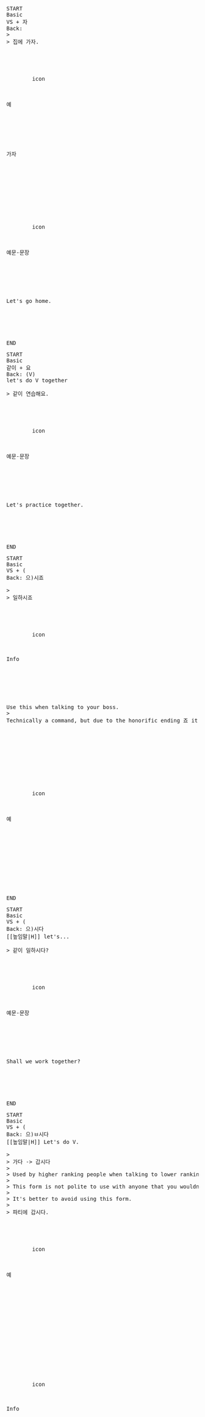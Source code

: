 <pre>
START
Basic
VS + 자
Back: 
>
> 집에 가자.
<div data-callout-metadata="" data-callout-fold="" data-callout="ExampleKR" class="callout">
    <div class="callout-title" dir="auto">
      <div class="callout-icon">
        icon
      </div>
      <div class="callout-title-inner">예</div>
    </div>
    <div class="callout-content">
      <p dir="auto">가자</p>
    </div>
  </div>
<div data-callout-metadata="" data-callout-fold="" data-callout="ExampleSentenceKR" class="callout">
    <div class="callout-title" dir="auto">
      <div class="callout-icon">
        icon
      </div>
      <div class="callout-title-inner">예문-문장</div>
    </div>
    <div class="callout-content">
      <p dir="auto">Let's go home.</p>
    </div>
  </div>
END
</pre>

<pre>
START
Basic
같이 + 요
Back: (V)
let's do V together

> 같이 연습해요.
<div data-callout-metadata="" data-callout-fold="" data-callout="ExampleSentenceKR" class="callout">
    <div class="callout-title" dir="auto">
      <div class="callout-icon">
        icon
      </div>
      <div class="callout-title-inner">예문-문장</div>
    </div>
    <div class="callout-content">
      <p dir="auto">Let's practice together.</p>
    </div>
  </div>
END
</pre>

<pre>
START
Basic
VS + (
Back: 으)시죠

>
> 일하시죠
<div data-callout-metadata="" data-callout-fold="" data-callout="Info" class="callout">
    <div class="callout-title" dir="auto">
      <div class="callout-icon">
        icon
      </div>
      <div class="callout-title-inner">Info</div>
    </div>
    <div class="callout-content">
      <p dir="auto">Use this when talking to your boss.
>
Technically a command, but due to the honorific ending 죠 it becomes a suggestion.</p>
    </div>
  </div>
<div data-callout-metadata="" data-callout-fold="" data-callout="ExampleKR" class="callout">
    <div class="callout-title" dir="auto">
      <div class="callout-icon">
        icon
      </div>
      <div class="callout-title-inner">예</div>
    </div>
    <div class="callout-content">
      <p dir="auto"></p>
    </div>
  </div>
END
</pre>

<pre>
START
Basic
VS + (
Back: 으)시다
[[높임말|H]] let's...

> 같이 일하시다?
<div data-callout-metadata="" data-callout-fold="" data-callout="ExampleSentenceKR" class="callout">
    <div class="callout-title" dir="auto">
      <div class="callout-icon">
        icon
      </div>
      <div class="callout-title-inner">예문-문장</div>
    </div>
    <div class="callout-content">
      <p dir="auto">Shall we work together?</p>
    </div>
  </div>
END
</pre>

<pre>
START
Basic
VS + (
Back: 으)ㅂ시다
[[높임말|H]] Let's do V.

>
> 가다 -> 갑시다
>
> Used by higher ranking people when talking to lower ranking people.
>
> This form is not polite to use with anyone that you wouldn't talk to informally. It also sounds awkward in [[Casual speech]].
>
> It's better to avoid using this form.
>
> 파티에 갑시다.
<div data-callout-metadata="" data-callout-fold="" data-callout="ExampleKR" class="callout">
    <div class="callout-title" dir="auto">
      <div class="callout-icon">
        icon
      </div>
      <div class="callout-title-inner">예</div>
    </div>
    <div class="callout-content">
      <p dir="auto"></p>
    </div>
  </div>
<div data-callout-metadata="" data-callout-fold="" data-callout="Info" class="callout">
    <div class="callout-title" dir="auto">
      <div class="callout-icon">
        icon
      </div>
      <div class="callout-title-inner">Info</div>
    </div>
    <div class="callout-content">
      <p dir="auto"></p>
    </div>
  </div>
<div data-callout-metadata="" data-callout-fold="" data-callout="Warning" class="callout">
    <div class="callout-title" dir="auto">
      <div class="callout-icon">
        icon
      </div>
      <div class="callout-title-inner">Warning</div>
    </div>
    <div class="callout-content">
      <p dir="auto"></p>
    </div>
  </div>
<div data-callout-metadata="" data-callout-fold="" data-callout="Tip" class="callout">
    <div class="callout-title" dir="auto">
      <div class="callout-icon">
        icon
      </div>
      <div class="callout-title-inner">Tip</div>
    </div>
    <div class="callout-content">
      <p dir="auto"></p>
    </div>
  </div>
<div data-callout-metadata="" data-callout-fold="" data-callout="ExampleSentenceKR" class="callout">
    <div class="callout-title" dir="auto">
      <div class="callout-icon">
        icon
      </div>
      <div class="callout-title-inner">예문-문장</div>
    </div>
    <div class="callout-content">
      <p dir="auto">Let's go to the party.</p>
    </div>
  </div>
END
</pre>

<pre>
START
Basic
VS + (
Back: 으)ㄹ까요
shall we V?

> 제가 누구에게 먼저 전화할까요?
<div data-callout-metadata="" data-callout-fold="" data-callout="ExampleSentenceKR" class="callout">
    <div class="callout-title" dir="auto">
      <div class="callout-icon">
        icon
      </div>
      <div class="callout-title-inner">예문-문장</div>
    </div>
    <div class="callout-content">
      <p dir="auto">Who should I call first?</p>
    </div>
  </div>
END
</pre>

<pre>
START
Basic
VS + 실
Back: 까요
[[높임말|H]] shall we V?

> 뭘 만들실까요?
<div data-callout-metadata="" data-callout-fold="" data-callout="ExampleSentenceKR" class="callout">
    <div class="callout-title" dir="auto">
      <div class="callout-icon">
        icon
      </div>
      <div class="callout-title-inner">예문-문장</div>
    </div>
    <div class="callout-content">
      <p dir="auto">What shall we make?</p>
    </div>
  </div>
END
</pre>